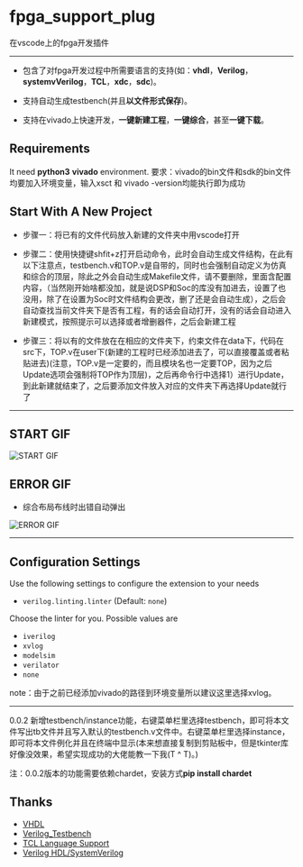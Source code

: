 <!--
 * #Author       : sterben(Duan)
 * #LastAuthor   : sterben(Duan)
 * #Date         : 2020-02-15 12:14:01
 * #lastTime     : 2020-02-15 22:24:38
 * #FilePath     : \README.md
 * #Description  : 
 -->

# fpga_support_plug

在vscode上的fpga开发插件

-----

* 包含了对fpga开发过程中所需要语言的支持(如：**vhdl**，**Verilog**，**systemvVerilog**，**TCL**，**xdc**，**sdc**)。

* 支持自动生成testbench(并且**以文件形式保存**)。

* 支持在vivado上快速开发，**一键新建工程**，**一键综合**，甚至**一键下载**。

## Requirements

It need **python3** **vivado** environment.
要求：vivado的bin文件和sdk的bin文件均要加入环境变量，输入xsct 和 vivado -version均能执行即为成功

## Start With A New Project

* 步骤一：将已有的文件代码放入新建的文件夹中用vscode打开

* 步骤二：使用快捷键shfit+z打开启动命令，此时会自动生成文件结构，在此有以下注意点，testbench.v和TOP.v是自带的，同时也会强制自动定义为仿真和综合的顶层，除此之外会自动生成Makefile文件，请不要删除，里面含配置内容，（当然刚开始啥都没加，就是说DSP和Soc的库没有加进去，设置了也没用，除了在设置为Soc时文件结构会更改，删了还是会自动生成），之后会自动查找当前文件夹下是否有工程，有的话会自动打开，没有的话会自动进入新建模式，按照提示可以选择或者增删器件，之后会新建工程

* 步骤三：将以有的文件放在在相应的文件夹下，约束文件在data下，代码在src下，TOP.v在user下(新建的工程时已经添加进去了，可以直接覆盖或者粘贴进去)(注意，TOP.v是一定要的，而且模块名也一定要TOP，因为之后Update选项会强制将TOP作为顶层)，之后再命令行中选择1）进行Update，到此新建就结束了，之后要添加文件放入对应的文件夹下再选择Update就行了

-----

## START GIF

![START GIF](https://ftp.bmp.ovh/imgs/2020/02/85216ff13beedcc6.gif)

## ERROR GIF

* 综合布局布线时出错自动弹出

![ERROR GIF](https://ftp.bmp.ovh/imgs/2020/02/c31b45ac7ee3edb0.gif)

-----

## Configuration Settings

Use the following settings to configure the extension to your needs

* `verilog.linting.linter` (Default: `none`)

Choose the linter for you. Possible values are

* `iverilog`
* `xvlog`
* `modelsim`
* `verilator`
* `none`

note：由于之前已经添加vivado的路径到环境变量所以建议这里选择xvlog。

-----
0.0.2 新增testbench/instance功能，右键菜单栏里选择testbench，即可将本文件写出tb文件并且写入默认的testbench.v文件中。右键菜单栏里选择instance，即可将本文件例化并且在终端中显示(本来想直接复制到剪贴板中，但是tkinter库好像没效果，希望实现成功的大佬能教一下我(T ^ T)。)

注：0.0.2版本的功能需要依赖chardet，安装方式**pip install chardet**

## Thanks

* [VHDL](https://github.com/puorc/awesome-vhdl)
* [Verilog_Testbench](https://github.com/truecrab/VSCode_Extension_Verilog)
* [TCL Language Support](https://github.com/go2sh/tcl-language-support)
* [Verilog HDL/SystemVerilog](https://github.com/mshr-h/vscode-verilog-hdl-support)
